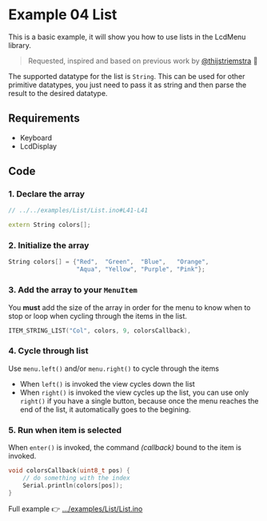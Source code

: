 # Example 04 List

This is a basic example, it will show you how to use lists in the LcdMenu library.

> Requested, inspired and based on previous work by [@thijstriemstra](https://github.com/forntoh/LcdMenu/pull/22) 🙏

The supported datatype for the list is `String`. This can be used for other primitive datatypes, you just need to pass it as string and then parse the result to the desired datatype.

## Requirements

- Keyboard
- LcdDisplay

## Code

### 1. Declare the array

```cpp
// ../../examples/List/List.ino#L41-L41

extern String colors[];
```

### 2. Initialize the array

```cpp
String colors[] = {"Red",  "Green",  "Blue",   "Orange",
                   "Aqua", "Yellow", "Purple", "Pink"};
```

### 3. Add the array to your `MenuItem`

You **must** add the size of the array in order for the menu to know when to stop or loop when cycling through the items in the list.

```cpp
ITEM_STRING_LIST("Col", colors, 9, colorsCallback),
```

### 4. Cycle through list

Use `menu.left()` and/or `menu.right()` to cycle through the items

- When `left()` is invoked the view cycles down the list
- When `right()` is invoked the view cycles up the list, you can use only `right()` if you have a single button, because once the menu reaches the end of the list, it automatically goes to the begining.

### 5. Run when item is selected

When `enter()` is invoked, the command _(callback)_ bound to the item is invoked.

```cpp
void colorsCallback(uint8_t pos) {
    // do something with the index
    Serial.println(colors[pos]);
}
```

Full example 👉 [.../examples/List/List.ino](https://github.com/forntoh/LcdMenu/tree/master/examples/List/List.ino)
